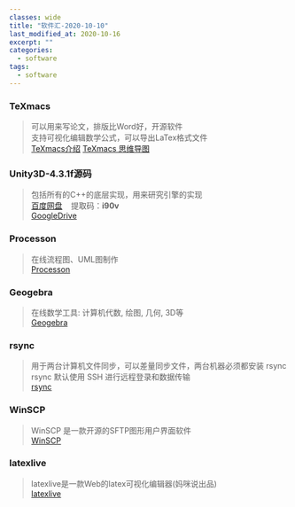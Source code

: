 ```yaml
---
classes: wide
title: "软件汇-2020-10-10"
last_modified_at: 2020-10-16
excerpt: ""
categories:
  - software
tags:
  - software
---
```


### TeXmacs
>可以用来写论文，排版比Word好，开源软件  
支持可视化编辑数学公式，可以导出LaTex格式文件  
[TeXmacs介绍](http://www.yinwang.org/blog-cn/2012/09/18/texmacs)
[TeXmacs 思维导图](http://www.mindomo.com/view.htm?m=b207992c90c046bdbe4053cbdf88b5d5)


### Unity3D-4.3.1f源码
>包括所有的C++的底层实现，用来研究引擎的实现  
[百度网盘](https://pan.baidu.com/s/1oDKEl1UA7bFJ093S7Tcdcw) &nbsp;&nbsp; 提取码：**i90v**  
[GoogleDrive](https://drive.google.com/drive/folders/1-az_roCpnOFflEY49iRzq5Vurt6sut8D?usp=sharing)


### Processon
>在线流程图、UML图制作  
[Processon](https://www.processon.com/)


### Geogebra
>在线数学工具: 计算机代数, 绘图, 几何, 3D等  
[Geogebra](https://www.geogebra.org/)


### rsync
>用于两台计算机文件同步，可以差量同步文件，两台机器必须都安装 rsync  
rsync 默认使用 SSH 进行远程登录和数据传输  
[rsync](https://www.ruanyifeng.com/blog/2020/08/rsync.html)


### WinSCP
>WinSCP 是一款开源的SFTP图形用户界面软件  
[WinSCP](https://winscp.net/eng/index.php)


### latexlive
>latexlive是一款Web的latex可视化编辑器(妈咪说出品)  
[latexlive](https://www.latexlive.com/)
